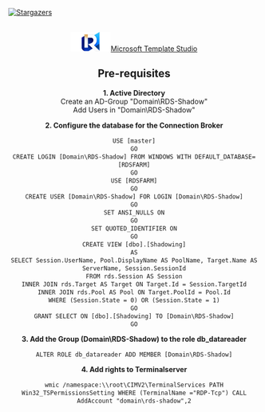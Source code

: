 [![Stargazers][stars-shield]][stars-url]
<!-- PROJECT LOGO -->
<br />
<div align="center">
  <a href="https://github.com/stetze/RDS-Shadow">
    <img src="RDS-Shadow/Assets/Wide310x150Logo.scale-100.png" alt="Logo" width="80>
  </a>
</div>
# RDS-Shadow
Made with <a href="https://github.com/microsoft/TemplateStudio">Microsoft Template Studio</a>

## Pre-requisites

<b>1. Active Directory</b><br>
Create an AD-Group "Domain\RDS-Shadow"<br>
Add Users in "Domain\RDS-Shadow"

<b>2. Configure the database for the Connection Broker</b>
```
USE [master]
GO
CREATE LOGIN [Domain\RDS-Shadow] FROM WINDOWS WITH DEFAULT_DATABASE=[RDSFARM]
GO
USE [RDSFARM]
GO
CREATE USER [Domain\RDS-Shadow] FOR LOGIN [Domain\RDS-Shadow]
GO
SET ANSI_NULLS ON
GO
SET QUOTED_IDENTIFIER ON
GO
CREATE VIEW [dbo].[Shadowing]
AS
SELECT Session.UserName, Pool.DisplayName AS PoolName, Target.Name AS ServerName, Session.SessionId
FROM rds.Session AS Session
INNER JOIN rds.Target AS Target ON Target.Id = Session.TargetId
INNER JOIN rds.Pool AS Pool ON Target.PoolId = Pool.Id
WHERE (Session.State = 0) OR (Session.State = 1)
GO
GRANT SELECT ON [dbo].[Shadowing] TO [Domain\RDS-Shadow]
GO
```
<b>3. Add the Group (Domain\RDS-Shadow) to the role db_datareader</b>
```
ALTER ROLE db_datareader ADD MEMBER [Domain\RDS-Shadow]
```
<b>4. Add rights to Terminalserver</b>
```
wmic /namespace:\\root\CIMV2\TerminalServices PATH Win32_TSPermissionsSetting WHERE (TerminalName ="RDP-Tcp") CALL AddAccount "domain\rds-shadow",2
```

<!-- MARKDOWN LINKS & IMAGES -->
<!-- https://www.markdownguide.org/basic-syntax/#reference-style-links -->

[stars-shield]: https://img.shields.io/github/stars/stetze/RDS-Shadow.svg?style=for-the-badge
[stars-url]: https://github.com/stetze/RDS-Shadow/stargazers
